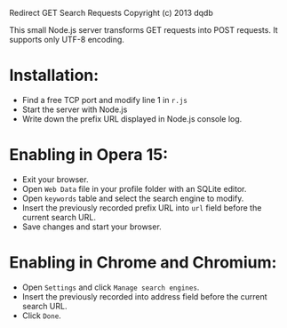 Redirect GET Search Requests
Copyright (c) 2013 dqdb

This small Node.js server transforms GET requests into POST requests. It supports only UTF-8 encoding.

# Installation:
- Find a free TCP port and modify line 1 in `r.js`
- Start the server with Node.js 
- Write down the prefix URL displayed in Node.js console log.

# Enabling in Opera 15:
- Exit your browser.
- Open `Web Data` file in your profile folder with an SQLite editor.
- Open `keywords` table and select the search engine to modify.
- Insert the previously recorded prefix URL into `url` field before the current search URL.
- Save changes and start your browser.

# Enabling in Chrome and Chromium:
- Open `Settings` and click `Manage search engines`.
- Insert the previously recorded into address field before the current search URL.
- Click `Done`.
